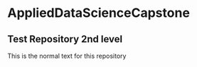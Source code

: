 # AppliedDataScienceCapstone

## Test Repository 2nd level

This is the normal text for this repository
